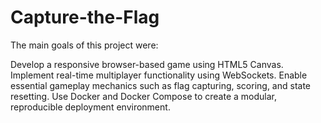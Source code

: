 # Capture-the-Flag

The main goals of this project were:

Develop a responsive browser-based game using HTML5 Canvas.
Implement real-time multiplayer functionality using WebSockets.
Enable essential gameplay mechanics such as flag capturing, scoring, and state resetting.
Use Docker and Docker Compose to create a modular, reproducible deployment environment.
